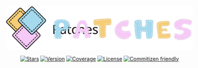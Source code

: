 <div align="center">

[![Patches Logo](.storybook/public/patches_title.svg)](https://github.com/openpatch/patches)

[![Stars](https://img.shields.io/github/stars/openpatch/patches?style=social)](https://github.com/openpatch/patches/) [![Version](https://img.shields.io/npm/v/@openpatch/patches)](https://www.npmjs.com/package/@openpatch/patches) [![Coverage](https://img.shields.io/codecov/c/github/openpatch/patches)](https://codecov.io/gh/openpatch/patches) [![License](https://img.shields.io/github/license/openpatch/patches)](https://github.com/openpatch/patches/blob/main/LICENSE) [![Commitizen friendly](https://img.shields.io/badge/commitizen-friendly-brightgreen.svg)](http://commitizen.github.io/cz-cli/)

</div>
